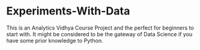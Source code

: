 # Experiments-With-Data
This is  an Analytics Vidhya Course Project and the perfect for beginners to start with. It might be considered to be the gateway of Data Science if you have some prior knowledge to Python.
